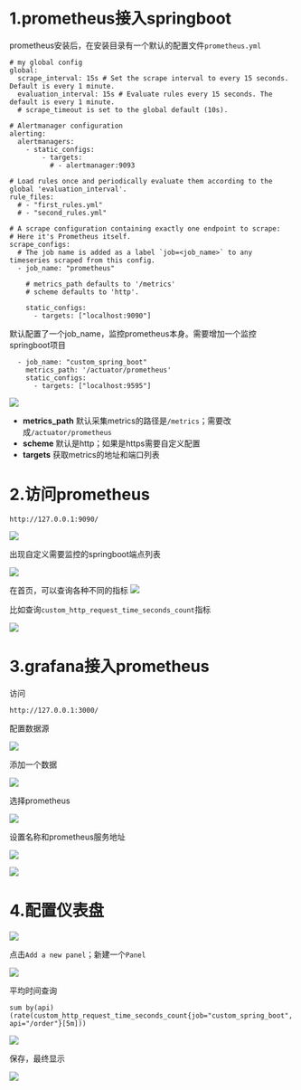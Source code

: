 # 1.prometheus接入springboot

prometheus安装后，在安装目录有一个默认的配置文件`prometheus.yml`

```
# my global config
global:
  scrape_interval: 15s # Set the scrape interval to every 15 seconds. Default is every 1 minute.
  evaluation_interval: 15s # Evaluate rules every 15 seconds. The default is every 1 minute.
  # scrape_timeout is set to the global default (10s).

# Alertmanager configuration
alerting:
  alertmanagers:
    - static_configs:
        - targets:
          # - alertmanager:9093

# Load rules once and periodically evaluate them according to the global 'evaluation_interval'.
rule_files:
  # - "first_rules.yml"
  # - "second_rules.yml"

# A scrape configuration containing exactly one endpoint to scrape:
# Here it's Prometheus itself.
scrape_configs:
  # The job name is added as a label `job=<job_name>` to any timeseries scraped from this config.
  - job_name: "prometheus"

    # metrics_path defaults to '/metrics'
    # scheme defaults to 'http'.

    static_configs:
      - targets: ["localhost:9090"]
```

默认配置了一个job_name，监控prometheus本身。需要增加一个监控springboot项目
```
  - job_name: "custom_spring_boot"
    metrics_path: '/actuator/prometheus'
    static_configs:
      - targets: ["localhost:9595"]
```

![](https://files.mdnice.com/user/34714/1e4d4398-cefd-4a1c-bf8a-cc62b400588b.png)

- **metrics_path** 默认采集metrics的路径是`/metrics`；需要改成`/actuator/prometheus`
- **scheme** 默认是http；如果是https需要自定义配置
- **targets** 获取metrics的地址和端口列表

# 2.访问prometheus

```
http://127.0.0.1:9090/
```
![](https://files.mdnice.com/user/34714/80f79e3c-f9b2-47b7-bb41-4aaf7e9aecda.png)

出现自定义需要监控的springboot端点列表

![](https://files.mdnice.com/user/34714/3fe6886e-c145-47f3-bb5e-7bf1b221910f.png)

在首页，可以查询各种不同的指标
![](https://files.mdnice.com/user/34714/2a5d408d-7a47-41ff-bc4f-d02eef97dc7b.png)

比如查询`custom_http_request_time_seconds_count`指标

![](https://files.mdnice.com/user/34714/b98ebbf2-4030-4338-9b37-961cf2434ce5.png)

# 3.grafana接入prometheus

访问
```
http://127.0.0.1:3000/
```

配置数据源


![](https://files.mdnice.com/user/34714/f079376f-b153-4b02-bb9b-2eb9b69bf145.png)

添加一个数据


![](https://files.mdnice.com/user/34714/dcc89c40-f561-40f8-a7c4-4047114f1dcb.png)

选择prometheus

![](https://files.mdnice.com/user/34714/5e82dc6b-8723-4cfa-acc2-67e06c8acca0.png)

设置名称和prometheus服务地址

![](https://files.mdnice.com/user/34714/7d6825bf-fa23-41b0-971d-c399b46ccca6.png)


![](https://files.mdnice.com/user/34714/5e1ba190-90c2-4a1b-a83b-f14397f23129.png)

# 4.配置仪表盘


![](https://files.mdnice.com/user/34714/1312eb16-04c5-435b-ba4a-85a1334c93ca.png)

点击`Add a new panel`；新建一个`Panel`


![](https://files.mdnice.com/user/34714/3acdd234-9ba9-4705-b3c4-e0d4410b3671.png)

平均时间查询

```
sum by(api) (rate(custom_http_request_time_seconds_count{job="custom_spring_boot", api="/order"}[5m]))
```
![](https://files.mdnice.com/user/34714/cba45548-a1e0-4671-878a-028aa432ad32.png)

保存，最终显示


![](https://files.mdnice.com/user/34714/f53b2eec-91c5-4ea2-bd05-231a7d34a63d.png)
